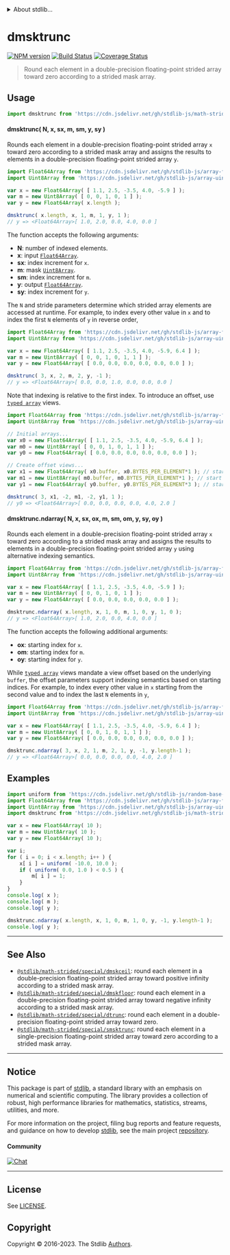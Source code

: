 <!--

@license Apache-2.0

Copyright (c) 2021 The Stdlib Authors.

Licensed under the Apache License, Version 2.0 (the "License");
you may not use this file except in compliance with the License.
You may obtain a copy of the License at

   http://www.apache.org/licenses/LICENSE-2.0

Unless required by applicable law or agreed to in writing, software
distributed under the License is distributed on an "AS IS" BASIS,
WITHOUT WARRANTIES OR CONDITIONS OF ANY KIND, either express or implied.
See the License for the specific language governing permissions and
limitations under the License.

-->


<details>
  <summary>
    About stdlib...
  </summary>
  <p>We believe in a future in which the web is a preferred environment for numerical computation. To help realize this future, we've built stdlib. stdlib is a standard library, with an emphasis on numerical and scientific computation, written in JavaScript (and C) for execution in browsers and in Node.js.</p>
  <p>The library is fully decomposable, being architected in such a way that you can swap out and mix and match APIs and functionality to cater to your exact preferences and use cases.</p>
  <p>When you use stdlib, you can be absolutely certain that you are using the most thorough, rigorous, well-written, studied, documented, tested, measured, and high-quality code out there.</p>
  <p>To join us in bringing numerical computing to the web, get started by checking us out on <a href="https://github.com/stdlib-js/stdlib">GitHub</a>, and please consider <a href="https://opencollective.com/stdlib">financially supporting stdlib</a>. We greatly appreciate your continued support!</p>
</details>

# dmsktrunc

[![NPM version][npm-image]][npm-url] [![Build Status][test-image]][test-url] [![Coverage Status][coverage-image]][coverage-url] <!-- [![dependencies][dependencies-image]][dependencies-url] -->

> Round each element in a double-precision floating-point strided array toward zero according to a strided mask array.

<section class="intro">

</section>

<!-- /.intro -->



<section class="usage">

## Usage

```javascript
import dmsktrunc from 'https://cdn.jsdelivr.net/gh/stdlib-js/math-strided-special-dmsktrunc@deno/mod.js';
```

#### dmsktrunc( N, x, sx, m, sm, y, sy )

Rounds each element in a double-precision floating-point strided array `x` toward zero according to a strided mask array and assigns the results to elements in a double-precision floating-point strided array `y`.

```javascript
import Float64Array from 'https://cdn.jsdelivr.net/gh/stdlib-js/array-float64@deno/mod.js';
import Uint8Array from 'https://cdn.jsdelivr.net/gh/stdlib-js/array-uint8@deno/mod.js';

var x = new Float64Array( [ 1.1, 2.5, -3.5, 4.0, -5.9 ] );
var m = new Uint8Array( [ 0, 0, 1, 0, 1 ] );
var y = new Float64Array( x.length );

dmsktrunc( x.length, x, 1, m, 1, y, 1 );
// y => <Float64Array>[ 1.0, 2.0, 0.0, 4.0, 0.0 ]
```

The function accepts the following arguments:

-   **N**: number of indexed elements.
-   **x**: input [`Float64Array`][@stdlib/array/float64].
-   **sx**: index increment for `x`.
-   **m**: mask [`Uint8Array`][@stdlib/array/uint8].
-   **sm**: index increment for `m`.
-   **y**: output [`Float64Array`][@stdlib/array/float64].
-   **sy**: index increment for `y`.

The `N` and stride parameters determine which strided array elements are accessed at runtime. For example, to index every other value in `x` and to index the first `N` elements of `y` in reverse order,

```javascript
import Float64Array from 'https://cdn.jsdelivr.net/gh/stdlib-js/array-float64@deno/mod.js';
import Uint8Array from 'https://cdn.jsdelivr.net/gh/stdlib-js/array-uint8@deno/mod.js';

var x = new Float64Array( [ 1.1, 2.5, -3.5, 4.0, -5.9, 6.4 ] );
var m = new Uint8Array( [ 0, 0, 1, 0, 1, 1 ] );
var y = new Float64Array( [ 0.0, 0.0, 0.0, 0.0, 0.0, 0.0 ] );

dmsktrunc( 3, x, 2, m, 2, y, -1 );
// y => <Float64Array>[ 0.0, 0.0, 1.0, 0.0, 0.0, 0.0 ]
```

Note that indexing is relative to the first index. To introduce an offset, use [`typed array`][@stdlib/array/float64] views.

```javascript
import Float64Array from 'https://cdn.jsdelivr.net/gh/stdlib-js/array-float64@deno/mod.js';
import Uint8Array from 'https://cdn.jsdelivr.net/gh/stdlib-js/array-uint8@deno/mod.js';

// Initial arrays...
var x0 = new Float64Array( [ 1.1, 2.5, -3.5, 4.0, -5.9, 6.4 ] );
var m0 = new Uint8Array( [ 0, 0, 1, 0, 1, 1 ] );
var y0 = new Float64Array( [ 0.0, 0.0, 0.0, 0.0, 0.0, 0.0 ] );

// Create offset views...
var x1 = new Float64Array( x0.buffer, x0.BYTES_PER_ELEMENT*1 ); // start at 2nd element
var m1 = new Uint8Array( m0.buffer, m0.BYTES_PER_ELEMENT*1 ); // start at 2nd element
var y1 = new Float64Array( y0.buffer, y0.BYTES_PER_ELEMENT*3 ); // start at 4th element

dmsktrunc( 3, x1, -2, m1, -2, y1, 1 );
// y0 => <Float64Array>[ 0.0, 0.0, 0.0, 0.0, 4.0, 2.0 ]
```

#### dmsktrunc.ndarray( N, x, sx, ox, m, sm, om, y, sy, oy )

Rounds each element in a double-precision floating-point strided array `x` toward zero according to a strided mask array and assigns the results to elements in a double-precision floating-point strided array `y` using alternative indexing semantics.

```javascript
import Float64Array from 'https://cdn.jsdelivr.net/gh/stdlib-js/array-float64@deno/mod.js';
import Uint8Array from 'https://cdn.jsdelivr.net/gh/stdlib-js/array-uint8@deno/mod.js';

var x = new Float64Array( [ 1.1, 2.5, -3.5, 4.0, -5.9 ] );
var m = new Uint8Array( [ 0, 0, 1, 0, 1 ] );
var y = new Float64Array( [ 0.0, 0.0, 0.0, 0.0, 0.0 ] );

dmsktrunc.ndarray( x.length, x, 1, 0, m, 1, 0, y, 1, 0 );
// y => <Float64Array>[ 1.0, 2.0, 0.0, 4.0, 0.0 ]
```

The function accepts the following additional arguments:

-   **ox**: starting index for `x`.
-   **om**: starting index for `m`.
-   **oy**: starting index for `y`.

While [`typed array`][@stdlib/array/float64] views mandate a view offset based on the underlying `buffer`, the offset parameters support indexing semantics based on starting indices. For example, to index every other value in `x` starting from the second value and to index the last `N` elements in `y`,

```javascript
import Float64Array from 'https://cdn.jsdelivr.net/gh/stdlib-js/array-float64@deno/mod.js';
import Uint8Array from 'https://cdn.jsdelivr.net/gh/stdlib-js/array-uint8@deno/mod.js';

var x = new Float64Array( [ 1.1, 2.5, -3.5, 4.0, -5.9, 6.4 ] );
var m = new Uint8Array( [ 0, 0, 1, 0, 1, 1 ] );
var y = new Float64Array( [ 0.0, 0.0, 0.0, 0.0, 0.0, 0.0 ] );

dmsktrunc.ndarray( 3, x, 2, 1, m, 2, 1, y, -1, y.length-1 );
// y => <Float64Array>[ 0.0, 0.0, 0.0, 0.0, 4.0, 2.0 ]
```

</section>

<!-- /.usage -->

<section class="notes">

</section>

<!-- /.notes -->

<section class="examples">

## Examples

<!-- eslint no-undef: "error" -->

```javascript
import uniform from 'https://cdn.jsdelivr.net/gh/stdlib-js/random-base-uniform@deno/mod.js';
import Float64Array from 'https://cdn.jsdelivr.net/gh/stdlib-js/array-float64@deno/mod.js';
import Uint8Array from 'https://cdn.jsdelivr.net/gh/stdlib-js/array-uint8@deno/mod.js';
import dmsktrunc from 'https://cdn.jsdelivr.net/gh/stdlib-js/math-strided-special-dmsktrunc@deno/mod.js';

var x = new Float64Array( 10 );
var m = new Uint8Array( 10 );
var y = new Float64Array( 10 );

var i;
for ( i = 0; i < x.length; i++ ) {
    x[ i ] = uniform( -10.0, 10.0 );
    if ( uniform( 0.0, 1.0 ) < 0.5 ) {
        m[ i ] = 1;
    }
}
console.log( x );
console.log( m );
console.log( y );

dmsktrunc.ndarray( x.length, x, 1, 0, m, 1, 0, y, -1, y.length-1 );
console.log( y );
```

</section>

<!-- /.examples -->

<!-- C interface documentation. -->



<!-- Section for related `stdlib` packages. Do not manually edit this section, as it is automatically populated. -->

<section class="related">

* * *

## See Also

-   <span class="package-name">[`@stdlib/math-strided/special/dmskceil`][@stdlib/math/strided/special/dmskceil]</span><span class="delimiter">: </span><span class="description">round each element in a double-precision floating-point strided array toward positive infinity according to a strided mask array.</span>
-   <span class="package-name">[`@stdlib/math-strided/special/dmskfloor`][@stdlib/math/strided/special/dmskfloor]</span><span class="delimiter">: </span><span class="description">round each element in a double-precision floating-point strided array toward negative infinity according to a strided mask array.</span>
-   <span class="package-name">[`@stdlib/math-strided/special/dtrunc`][@stdlib/math/strided/special/dtrunc]</span><span class="delimiter">: </span><span class="description">round each element in a double-precision floating-point strided array toward zero.</span>
-   <span class="package-name">[`@stdlib/math-strided/special/smsktrunc`][@stdlib/math/strided/special/smsktrunc]</span><span class="delimiter">: </span><span class="description">round each element in a single-precision floating-point strided array toward zero according to a strided mask array.</span>

</section>

<!-- /.related -->

<!-- Section for all links. Make sure to keep an empty line after the `section` element and another before the `/section` close. -->


<section class="main-repo" >

* * *

## Notice

This package is part of [stdlib][stdlib], a standard library with an emphasis on numerical and scientific computing. The library provides a collection of robust, high performance libraries for mathematics, statistics, streams, utilities, and more.

For more information on the project, filing bug reports and feature requests, and guidance on how to develop [stdlib][stdlib], see the main project [repository][stdlib].

#### Community

[![Chat][chat-image]][chat-url]

---

## License

See [LICENSE][stdlib-license].


## Copyright

Copyright &copy; 2016-2023. The Stdlib [Authors][stdlib-authors].

</section>

<!-- /.stdlib -->

<!-- Section for all links. Make sure to keep an empty line after the `section` element and another before the `/section` close. -->

<section class="links">

[npm-image]: http://img.shields.io/npm/v/@stdlib/math-strided-special-dmsktrunc.svg
[npm-url]: https://npmjs.org/package/@stdlib/math-strided-special-dmsktrunc

[test-image]: https://github.com/stdlib-js/math-strided-special-dmsktrunc/actions/workflows/test.yml/badge.svg?branch=v0.1.0
[test-url]: https://github.com/stdlib-js/math-strided-special-dmsktrunc/actions/workflows/test.yml?query=branch:v0.1.0

[coverage-image]: https://img.shields.io/codecov/c/github/stdlib-js/math-strided-special-dmsktrunc/main.svg
[coverage-url]: https://codecov.io/github/stdlib-js/math-strided-special-dmsktrunc?branch=main

<!--

[dependencies-image]: https://img.shields.io/david/stdlib-js/math-strided-special-dmsktrunc.svg
[dependencies-url]: https://david-dm.org/stdlib-js/math-strided-special-dmsktrunc/main

-->

[chat-image]: https://img.shields.io/gitter/room/stdlib-js/stdlib.svg
[chat-url]: https://app.gitter.im/#/room/#stdlib-js_stdlib:gitter.im

[stdlib]: https://github.com/stdlib-js/stdlib

[stdlib-authors]: https://github.com/stdlib-js/stdlib/graphs/contributors

[umd]: https://github.com/umdjs/umd
[es-module]: https://developer.mozilla.org/en-US/docs/Web/JavaScript/Guide/Modules

[deno-url]: https://github.com/stdlib-js/math-strided-special-dmsktrunc/tree/deno
[umd-url]: https://github.com/stdlib-js/math-strided-special-dmsktrunc/tree/umd
[esm-url]: https://github.com/stdlib-js/math-strided-special-dmsktrunc/tree/esm
[branches-url]: https://github.com/stdlib-js/math-strided-special-dmsktrunc/blob/main/branches.md

[stdlib-license]: https://raw.githubusercontent.com/stdlib-js/math-strided-special-dmsktrunc/main/LICENSE

[@stdlib/array/float64]: https://github.com/stdlib-js/array-float64/tree/deno

[@stdlib/array/uint8]: https://github.com/stdlib-js/array-uint8/tree/deno

<!-- <related-links> -->

[@stdlib/math/strided/special/dmskceil]: https://github.com/stdlib-js/math-strided-special-dmskceil/tree/deno

[@stdlib/math/strided/special/dmskfloor]: https://github.com/stdlib-js/math-strided-special-dmskfloor/tree/deno

[@stdlib/math/strided/special/dtrunc]: https://github.com/stdlib-js/math-strided-special-dtrunc/tree/deno

[@stdlib/math/strided/special/smsktrunc]: https://github.com/stdlib-js/math-strided-special-smsktrunc/tree/deno

<!-- </related-links> -->

</section>

<!-- /.links -->
